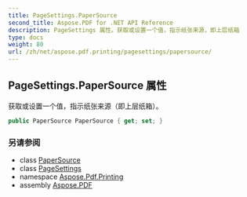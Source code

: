 ```yaml
---
title: PageSettings.PaperSource
second_title: Aspose.PDF for .NET API Reference
description: PageSettings 属性。获取或设置一个值，指示纸张来源，即上层纸箱
type: docs
weight: 80
url: /zh/net/aspose.pdf.printing/pagesettings/papersource/
---
```

## PageSettings.PaperSource 属性

获取或设置一个值，指示纸张来源（即上层纸箱）。

```csharp
public PaperSource PaperSource { get; set; }
```

### 另请参阅

* class [PaperSource](../../papersource/)
* class [PageSettings](../)
* namespace [Aspose.Pdf.Printing](../../../aspose.pdf.printing/)
* assembly [Aspose.PDF](../../../)